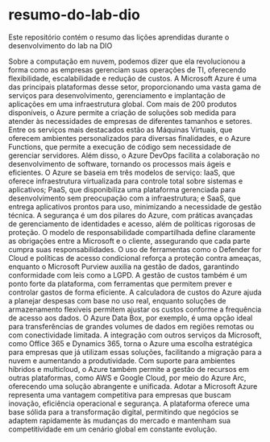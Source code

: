 # resumo-do-lab-dio
Este repositório contém o resumo das lições aprendidas durante o desenvolvimento do lab na DIO

  Sobre a computação em nuvem, podemos dizer que ela revolucionou a forma como as empresas gerenciam suas operações de TI, oferecendo flexibilidade, escalabilidade e redução de custos. A Microsoft Azure é uma das principais plataformas desse setor, proporcionando uma vasta gama de serviços para desenvolvimento, gerenciamento e implantação de aplicações em uma infraestrutura global. Com mais de 200 produtos disponíveis, o Azure permite a criação de soluções sob medida para atender às necessidades de empresas de diferentes tamanhos e setores.
  Entre os serviços mais destacados estão as Máquinas Virtuais, que oferecem ambientes personalizados para diversas finalidades, e o Azure Functions, que permite a execução de código sem necessidade de gerenciar servidores. Além disso, o Azure DevOps facilita a colaboração no desenvolvimento de software, tornando os processos mais ágeis e eficientes. O Azure se baseia em três modelos de serviço: IaaS, que oferece infraestrutura virtualizada para controle total sobre sistemas e aplicativos; PaaS, que disponibiliza uma plataforma gerenciada para desenvolvimento sem preocupação com a infraestrutura; e SaaS, que entrega aplicativos prontos para uso, minimizando a necessidade de gestão técnica.
  A segurança é um dos pilares do Azure, com práticas avançadas de gerenciamento de identidades e acesso, além de políticas rigorosas de proteção. O modelo de responsabilidade compartilhada define claramente as obrigações entre a Microsoft e o cliente, assegurando que cada parte cumpra suas responsabilidades. O uso de ferramentas como o Defender for Cloud e políticas de acesso condicional reforça a proteção contra ameaças, enquanto o Microsoft Purview auxilia na gestão de dados, garantindo conformidade com leis como a LGPD.
  A gestão de custos também é um ponto forte da plataforma, com ferramentas que permitem prever e controlar gastos de forma eficiente. A calculadora de custos do Azure ajuda a planejar despesas com base no uso real, enquanto soluções de armazenamento flexíveis permitem ajustar os custos conforme a frequência de acesso aos dados. O Azure Data Box, por exemplo, é uma opção ideal para transferências de grandes volumes de dados em regiões remotas ou com conectividade limitada.
  A integração com outros serviços da Microsoft, como Office 365 e Dynamics 365, torna o Azure uma escolha estratégica para empresas que já utilizam essas soluções, facilitando a migração para a nuvem e aumentando a produtividade. Com suporte para ambientes híbridos e multicloud, o Azure também permite a gestão de recursos em outras plataformas, como AWS e Google Cloud, por meio do Azure Arc, oferecendo uma solução abrangente e unificada.
  Adotar a Microsoft Azure representa uma vantagem competitiva para empresas que buscam inovação, eficiência operacional e segurança. A plataforma oferece uma base sólida para a transformação digital, permitindo que negócios se adaptem rapidamente às mudanças do mercado e mantenham sua competitividade em um cenário global em constante evolução.
